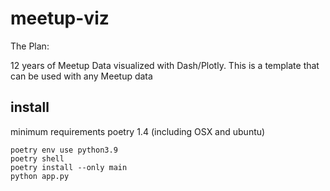 # meetup-viz

The Plan: 

12 years of Meetup Data visualized with Dash/Plotly. 
This is a template that can be used with any Meetup data

## install 

minimum requirements poetry 1.4 (including OSX and ubuntu)

``` 
poetry env use python3.9
poetry shell
poetry install --only main 
python app.py
```
